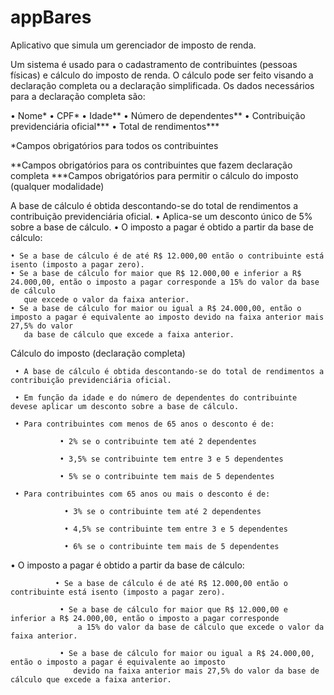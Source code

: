 # appBares
Aplicativo que simula um gerenciador de imposto de renda.

Um sistema é usado para o cadastramento de contribuintes (pessoas físicas) e cálculo do imposto de renda. O cálculo pode ser feito
visando a declaração completa ou a declaração simplificada. Os dados necessários para a declaração completa são:

• Nome*
• CPF*
• Idade**
• Número de dependentes**
• Contribuição previdenciária oficial***
• Total de rendimentos***

*Campos obrigatórios para todos os contribuintes

**Campos obrigatórios para os contribuintes que fazem declaração completa ***Campos obrigatórios para permitir o cálculo do imposto (qualquer modalidade)


A base de cálculo é obtida descontando-se do total de rendimentos a contribuição previdenciária oficial.
• Aplica-se um desconto único de 5% sobre a base de cálculo.
• O imposto a pagar é obtido a partir da base de cálculo:

    • Se a base de cálculo é de até R$ 12.000,00 então o contribuinte está isento (imposto a pagar zero).
    • Se a base de cálculo for maior que R$ 12.000,00 e inferior a R$ 24.000,00, então o imposto a pagar corresponde a 15% do valor da base de cálculo
       que excede o valor da faixa anterior.
    • Se a base de cálculo for maior ou igual a R$ 24.000,00, então o imposto a pagar é equivalente ao imposto devido na faixa anterior mais 27,5% do valor
       da base de cálculo que excede a faixa anterior.

Cálculo do imposto (declaração completa)

     • A base de cálculo é obtida descontando-se do total de rendimentos a contribuição previdenciária oficial.

     • Em função da idade e do número de dependentes do contribuinte devese aplicar um desconto sobre a base de cálculo.

     • Para contribuintes com menos de 65 anos o desconto é de: 

               • 2% se o contribuinte tem até 2 dependentes

               • 3,5% se contribuinte tem entre 3 e 5 dependentes

               • 5% se o contribuinte tem mais de 5 dependentes

     • Para contribuintes com 65 anos ou mais o desconto é de:

                • 3% se o contribuinte tem até 2 dependentes

                • 4,5% se contribuinte tem entre 3 e 5 dependentes

                • 6% se o contribuinte tem mais de 5 dependentes

• O imposto a pagar é obtido a partir da base de cálculo:

              • Se a base de cálculo é de até R$ 12.000,00 então o contribuinte está isento (imposto a pagar zero).

               • Se a base de cálculo for maior que R$ 12.000,00 e inferior a R$ 24.000,00, então o imposto a pagar corresponde
                   a 15% do valor da base de cálculo que excede o valor da faixa anterior.

               • Se a base de cálculo for maior ou igual a R$ 24.000,00, então o imposto a pagar é equivalente ao imposto
                  devido na faixa anterior mais 27,5% do valor da base de cálculo que excede a faixa anterior.
